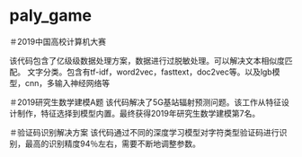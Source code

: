 # paly_game

＃2019中国高校计算机大赛  

该代码包含了亿级级数据处理方案，数据进行过脱敏处理。可以解决文本相似度匹配。
文字分类。包含有tf-idf，word2vec，fasttext，doc2vec等。以及lgb模型，cnn，多输入神经网络等

＃2019研究生数学建模A题
该代码解决了5G基站辐射预测问题。该工作从特征设计制作，特征选择到模型内置。最终获得2019年研究生数学建模第7名。


＃验证码识别解决方案
该代码通过不同的深度学习模型对字符类型验证码进行识别，最高的识别精度94％左右，需要不断地调整参数。



